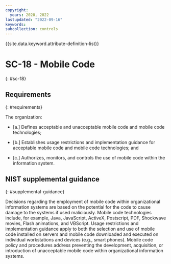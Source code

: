 ```yaml
---
copyright:
  years: 2020, 2022
lastupdated: "2022-09-16"
keywords: 
subcollection: controls
---
```


{{site.data.keyword.attribute-definition-list}}

# SC-18 - Mobile Code
{: #sc-18}

## Requirements
{: #requirements}

The organization:

- \[a.\] Defines acceptable and unacceptable mobile code and mobile code technologies;

- \[b.\] Establishes usage restrictions and implementation guidance for acceptable mobile code and mobile code technologies; and

- \[c.\] Authorizes, monitors, and controls the use of mobile code within the information system.

## NIST supplemental guidance
{: #supplemental-guidance}

Decisions regarding the employment of mobile code within organizational information systems are based on the potential for the code to cause damage to the systems if used maliciously. Mobile code technologies include, for example, Java, JavaScript, ActiveX, Postscript, PDF, Shockwave movies, Flash animations, and VBScript. Usage restrictions and implementation guidance apply to both the selection and use of mobile code installed on servers and mobile code downloaded and executed on individual workstations and devices (e.g., smart phones). Mobile code policy and procedures address preventing the development, acquisition, or introduction of unacceptable mobile code within organizational information systems.


